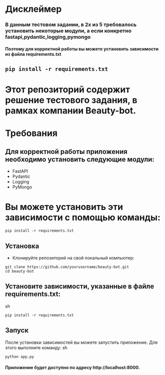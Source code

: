 # Дисклеймер
### В данным тестовом задании, в 2х из 5 требовалось установить некоторые модули, а если конкретно fastapi,pydantic,logging,pymongo
#### Поэтому для корректной работы вы можете установить зависимости из файла requirements.txt
```pip install -r requirements.txt```
-----------------------

# Этот репозиторий содержит решение тестового задания, в рамках компании Beauty-bot.

# Требования
## Для корректной работы приложения необходимо установить следующие модули:

- FastAPI
- Pydantic
- Logging
- PyMongo

# Вы можете установить эти зависимости с помощью команды:
```
pip install -r requirements.txt
```
## Установка
- Клонируйте репозиторий на свой локальный компьютер:
```
git clone https://github.com/yourusername/beauty-bot.git
cd beauty-bot
```
## Установите зависимости, указанные в файле requirements.txt:
sh
```
pip install -r requirements.txt
```
## Запуск
После установки зависимостей вы можете запустить приложение. Для этого выполните команду:
sh
```
python app.py
```
#### Приложение будет доступно по адресу http://localhost:8000.
